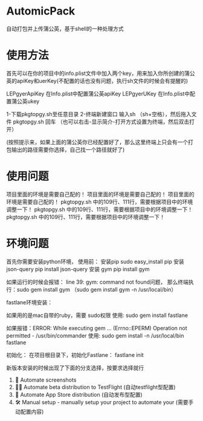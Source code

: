 # AutomicPack
自动打包并上传蒲公英，基于shell的一种处理方式

# 使用方法
首先可以在你的项目中的info.plist文件中加入两个key，用来加入你所创建的蒲公英的apiKey和uerKey(不配置的话也没有问题，执行sh文件的时候会有提醒的)

 LEPgyerApiKey 在Info.plist中配置蒲公英apiKey
 LEPgyerUKey 在Info.plist中配置蒲公英ukey


1-下载pkgtopgy.sh至任意目录 
2-终端新建窗口 输入sh （sh+空格），然后拖入文件 pkgtopgy.sh 回车 （也可以右击-显示简介-打开方式设置为终端，然后双击打开）

(按照提示来，如果上面的蒲公英你已经配置好了，那么这里终端上只会有一个打包输出的路径需要你选择，自己找一个路径就好了)



# 使用问题
项目里面的环境是需要自己配的！
项目里面的环境是需要自己配的！
项目里面的环境是需要自己配的！
pkgtopgy.sh 中的109行、111行，需要根据项目中的环境调整一下！
pkgtopgy.sh 中的109行、111行，需要根据项目中的环境调整一下！
pkgtopgy.sh 中的109行、111行，需要根据项目中的环境调整一下！


# 环境问题
首先你需要安装python环境，
使用前：
安装pip
sudo easy_install pip
安装json-query
pip install json-query 
安装 gym
pip install gym

如果运行的时候会报错： line 39: gym: command not found问题，
那么终端执行：sudo gem install gym
                    （sudo gem install gym -n /usr/local/bin）
                    

fastlane环境安装：

如果用的是mac自带的ruby，需要 sudo权限
使用: sudo gem install fastlane

如果报错：ERROR: While executing gem ... (Errno::EPERM) Operation not permitted - /usr/bin/commander 
使用: sudo gem install -n /usr/local/bin fastlane

初始化：
在项目根目录下，初始化Fastlane：
fastlane init

新版本安装的时候出现了下面的分支选择，按要求选择就行

1. 📸  Automate screenshots
2. 👩‍✈️  Automate beta distribution to TestFlight (自动testfilght型配置)
3. 🚀  Automate App Store distribution (自动发布型配置)
4. 🛠  Manual setup - manually setup your project to automate your (需要手动配置内容)



